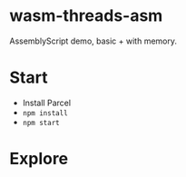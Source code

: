 # wasm-threads-asm
AssemblyScript demo, basic + with memory.

# Start   
* Install Parcel
* `npm install`  
* `npm start`  

# Explore


